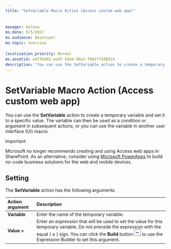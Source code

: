 ```yaml
---
title: "SetVariable Macro Action (Access custom web app)"
 
 
manager: kelbow
ms.date: 9/5/2017
ms.audience: Developer
ms.topic: overview
  
localization_priority: Normal
ms.assetid: a4ffbd02-eed7-43ed-9da2-f0d1ff5d8014
description: "You can use the SetVariable action to create a temporary variable and set it to a specific value. The variable can then be used as a condition or argument in subsequent actions, or you can use the variable in another user interface (UI) macro."
---
```


# SetVariable Macro Action (Access custom web app)

You can use the **SetVariable** action to create a temporary variable and set it to a specific value. The variable can then be used as a condition or argument in subsequent actions, or you can use the variable in another user interface (UI) macro. 
  
> [!IMPORTANT]
> Microsoft no longer recommends creating and using Access web apps in SharePoint. As an alternative, consider using [Microsoft PowerApps](https://powerapps.microsoft.com/en-us/) to build no-code business solutions for the web and mobile devices. 
  
## Setting

The **SetVariable** action has the following arguments. 
  
|**Action argument**|**Description**|
|:-----|:-----|
|**Variable** <br/> |Enter the name of the temporary variable.  <br/> |
|**Value =** <br/> |Enter an expression that will be used to set the value for this temporary variable. Do not precede the expression with the equal ( **=** ) sign. You can click the **Build** button ![Formula](media/buildbut_ZA06047218.gif) to use the Expression Builder to set this argument.  <br/> |
   

